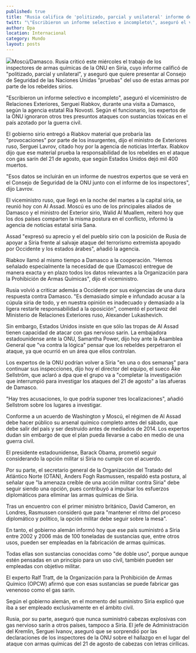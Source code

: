 ```yaml
---
published: true
title: "Rusia califica de 'politizado, parcial y unilateral' informe de la ONU"
twitt: "\"Escribieron un informe selectivo e incompleto\", aseguró el viceministro de Relaciones Exteriores, Serguei Riabkov, durante una visita a Damasco."
author: Dpa
location: Internacional
category: Mundo
layout: posts
---
```


![](http://i.imgur.com/DXa99xxm.jpg)Moscú/Damasco. Rusia criticó este miércoles el trabajo de los inspectores de armas químicas de la ONU en Siria, cuyo informe calificó de "politizado, parcial y unilateral", y aseguró que quiere presentar al Consejo de Seguridad de las Naciones Unidas "pruebas" del uso de estas armas por parte de los rebeldes sirios.

"Escribieron un informe selectivo e incompleto", aseguró el viceministro de Relaciones Exteriores, Serguei Riabkov, durante una visita a Damasco, según la agencia estatal Ria Novosti. Según el funcionario, los expertos de la ONU ignoraron otros tres presuntos ataques con sustancias tóxicas en el país azotado por la guerra civil.

El gobierno sirio entregó a Riabkov material que probaría las "provocaciones" por parte de los insurgentes, dijo el ministro de Exteriores ruso, Serguei Lavrov, citado hoy por la agencia de noticias Interfax. Riabkov dijo que ese material prueba la responsabilidad de los rebeldes en el ataque con gas sarín del 21 de agosto, que según Estados Unidos dejó mil 400 muertos.

"Esos datos se incluirán en un informe de nuestros expertos que se verá en el Consejo de Seguridad de la ONU junto con el informe de los inspectores", dijo Lavrov.

El viceministro ruso, que llegó en la noche del martes a la capital siria, se reunió hoy con Al Assad. Moscú es uno de los principales aliados de Damasco y el ministro del Exterior sirio, Walid Al Muallem, reiteró hoy que los dos países comparten la misma postura en el conflicto, informó la agencia de noticias estatal siria Sana.

Assad "expresó su aprecio y el del pueblo sirio con la posición de Rusia de apoyar a Siria frente al salvaje ataque del terrorismo extremista apoyado por Occidente y los estados árabes", añadió la agencia.

Riabkov llamó al mismo tiempo a Damasco a la cooperación. "Hemos señalado especialmente la necesidad de que (Damasco) entregue de manera exacta y en plazo todos los datos relevantes a la Organización para la Prohibición de Armas Químicas", dijo el viceministro.

Rusia volvió a criticar además a Occidente por sus exigencias de una dura respuesta contra Damasco. "Es demasiado simple e infundado acusar a la cúpula siria de todo, y en nuestra opinión es inadecuado y demasiado a la ligera restarle responsabilidad a la oposición", comentó el portavoz del Ministerio de Relaciones Exteriores ruso, Alexander Lukashevich.

Sin embargo, Estados Unidos insiste en que sólo las tropas de Al Assad tienen capacidad de atacar con gas nervioso sarín. La embajadora estadounidense ante la ONU, Samantha Power, dijo hoy ante la Asamblea General que "va contra la lógica" pensar que los rebeldes perpetraron el ataque, ya que ocurrió en un área que ellos controlan.

Los expertos de la ONU podrían volver a Siria "en una o dos semanas" para continuar sus inspecciones, dijo hoy el director del equipo, el sueco Åke Sellström, que aclaró a dpa que el grupo va a "completar la investigación que interrumpió para investigar los ataques del 21 de agosto" a las afueras de Damasco.

"Hay tres acusaciones, lo que podría suponer tres localizaciones", añadió Sellstrom sobre los lugares a investigar.

Conforme a un acuerdo de Washington y Moscú, el régimen de Al Assad debe hacer público su arsenal químico completo antes del sábado, que debe salir del país y ser destruido antes de mediados de 2014. Los expertos dudan sin embargo de que el plan pueda llevarse a cabo en medio de una guerra civil.

El presidente estadounidense, Barack Obama, prometió seguir considerando la opción militar si Siria no cumple con el acuerdo.

Por su parte, el secretario general de la Organización del Tratado del Atlántico Norte (OTAN), Anders Fogh Rasmussen, respaldó esta postura, al señalar que "la amenaza creíble de una acción militar contra Siria" debe seguir siendo una opción, pues contribuyó a impulsar los esfuerzos diplomáticos para eliminar las armas químicas de Siria.

Tras un encuentro con el primer ministro británico, David Cameron, en Londres, Rasmussen consideró que para "mantener el ritmo del proceso diplomático y político, la opción militar debe seguir sobre la mesa".

En tanto, el gobierno alemán informó hoy que ese país suministró a Siria entre 2002 y 2006 más de 100 toneladas de sustancias que, entre otros usos, pueden ser empleadas en la fabricación de armas químicas.

Todas ellas son sustancias conocidas como "de doble uso", porque aunque estén pensadas en un principio para un uso civil, también pueden ser empleadas con objetivo militar.

El experto Ralf Tratt, de la Organización para la Prohibición de Armas Químico (OPCW) afirmó que con esas sustancias se puede fabricar gas venenoso como el gas sarín.

Según el gobierno alemán, en el momento del suministro Siria explicó que iba a ser empleado exclusivamente en el ámbito civil.

Rusia, por su parte, aseguró que nunca suministró cabezas explosivas con gas nervioso sarín a otros países, tampoco a Siria. El jefe de Administración del Kremlin, Serguei Ivanov, aseguró que se sorprendió por las declaraciones de los inspectores de la ONU sobre el hallazgo en el lugar del ataque con armas químicas del 21 de agosto de cabezas con letras cirílicas.
